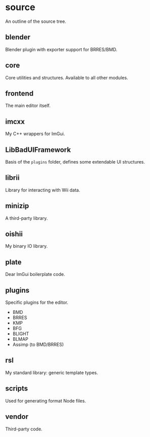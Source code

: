 # source
An outline of the source tree.

## blender
Blender plugin with exporter support for BRRES/BMD.

## core
Core utilities and structures. Available to all other modules.

## frontend
The main editor itself.

## imcxx
My C++ wrappers for ImGui.

## LibBadUIFramework
Basis of the `plugins` folder, defines some extendable UI structures.

## librii
Library for interacting with Wii data.

## minizip
A third-party library.

## oishii
My binary IO library.

## plate
Dear ImGui boilerplate code.

## plugins
Specific plugins for the editor.
- BMD
- BRRES
- KMP
- BFG
- BLIGHT
- BLMAP
- Assimp (to BMD/BRRES)

## rsl
My standard library: generic template types.

## scripts
Used for generating format Node files.

## vendor
Third-party code.
